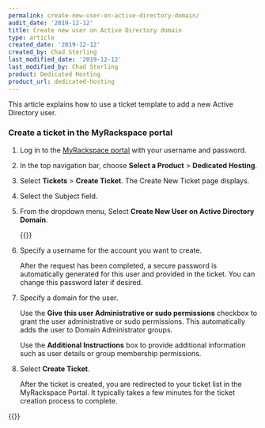 ```yaml
---
permalink: create-new-user-on-active-directory-domain/
audit_date: '2019-12-12'
title: Create new user on Active Directory domain
type: article
created_date: '2019-12-12'
created_by: Chad Sterling
last_modified_date: '2019-12-12'
last_modified_by: Chad Sterling
product: Dedicated Hosting
product_url: dedicated-hosting
--- 
```


This article explains how to use a ticket template to add a new Active Directory user.

### Create a ticket in the MyRackspace portal

1. Log in to the [MyRackspace portal](https://login.rackspace.com/login) with your username and password.

2. In the top navigation bar, choose **Select a Product** > **Dedicated Hosting**.

3. Select **Tickets** > **Create Ticket**. The Create New Ticket page displays. 

4. Select the Subject field.

5. From the dropdown menu, Select **Create New User on Active Directory Domain**. 

   {{<image src="newuser1.png" alt="" title="">}}

5. Specify a username for the account you want to create. 
   
   After the request has been completed, a secure password is automatically generated for this
   user and provided in the ticket. You can change this password later if desired.

6. Specify a domain for the user.
   
   Use the **Give this user Administrative or sudo permissions** checkbox to grant the user
   administrative or sudo permissions. This automatically adds the user to Domain Administrator groups.

   Use the **Additional Instructions** box to provide additional information such as user details or
   group membership permissions.

9. Select **Create Ticket**.

   After the ticket is created, you are redirected to your ticket list in the MyRackspace Portal. It
   typically takes a few minutes for the ticket creation process to complete. 

  {{<image src="newuser2.png" alt="" title="">}}
